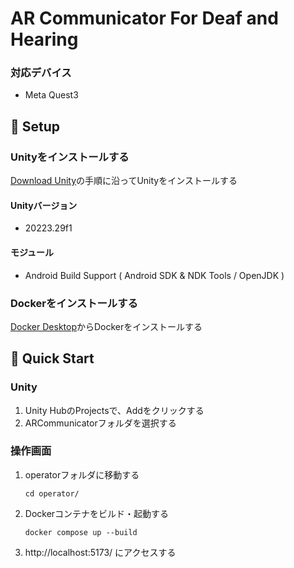 # AR Communicator For Deaf and Hearing

### 対応デバイス
* Meta Quest3

## 🔧 Setup
### Unityをインストールする
[Download Unity](https://unity.com/ja/download)の手順に沿ってUnityをインストールする
#### Unityバージョン
* 20223.29f1
#### モジュール
* Android Build Support ( Android SDK & NDK Tools / OpenJDK )

### Dockerをインストールする
[Docker Desktop](https://www.docker.com/ja-jp/products/docker-desktop/)からDockerをインストールする

## 🚀 Quick Start
### Unity
1. Unity HubのProjectsで、Addをクリックする
2. ARCommunicatorフォルダを選択する

### 操作画面
1. operatorフォルダに移動する
    ```
    cd operator/
    ```
2. Dockerコンテナをビルド・起動する
    ```
    docker compose up --build
    ```
3. http://localhost:5173/ にアクセスする
    